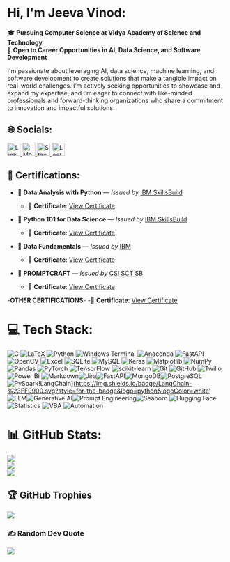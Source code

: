 # Hi, I'm Jeeva Vinod:


🎓 **Pursuing Computer Science at Vidya Academy of Science and Technology**  
🌟 **Open to Career Opportunities in AI, Data Science, and Software Development**

I'm passionate about leveraging AI, data science, machine learning, and software development to create solutions that make a tangible impact on real-world challenges. I’m actively seeking opportunities to showcase and expand my expertise, and I’m eager to connect with like-minded professionals and forward-thinking organizations who share a commitment to innovation and impactful solutions.


## 🌐 Socials:
<a href="https://linkedin.com/in/jeeva-vinod-7b536a215">
  <img src="https://img.shields.io/badge/LinkedIn-%230077B5.svg?logo=linkedin&logoColor=white" alt="LinkedIn" style="height: 30px;">
</a>
<a href="https://medium.com/@jeevaj3v12">
  <img src="https://img.shields.io/badge/Medium-12100E?logo=medium&logoColor=white" alt="Medium" style="height: 30px;">
</a>
<a href="https://stackoverflow.com/users/21332338">
  <img src="https://img.shields.io/badge/-Stackoverflow-FE7A16?logo=stack-overflow&logoColor=white" alt="Stack Overflow" style="height: 30px;">
</a>
<a href="https://leetcode.com/u/jeevaj3v12/">
  <img src="https://img.shields.io/badge/LeetCode-FFA116?logo=leetcode&logoColor=white" alt="LeetCode" style="height: 30px;">
</a>


## 🏅 Certifications:
- 📜 **Data Analysis with Python** — *Issued by* [IBM SkillsBuild](https://skillsbuild.org)   
  - 🔗 **Certificate**: [View Certificate](https://courses.skillsbuild.skillsnetwork.site/certificates/6efe042c6c564589aa58fdc80d411826)  

- 📜 **Python 101 for Data Science** — *Issued by* [IBM SkillsBuild](https://skillsbuild.org)
  - 🔗 **Certificate**: [View Certificate](https://courses.skillsbuild.skillsnetwork.site/certificates/9817970605c74c6caac184a6087bdde2)  

- 📜 **Data Fundamentals** — *Issued by* [IBM](https://www.ibm.com/in-en?utm_content=SRCWW&p1=Search&p4=43700057196640827&p5=e&p9=58700006339250496&gad_source=1&gclid=CjwKCAiAjKu6BhAMEiwAx4UsAtLuAd7RXj3XFeo4s4NBi5Y9GnhBIL1YUMwmRyQKg5kKhjwEli_mKRoCERgQAvD_BwE&gclsrc=aw.ds)  
  - 🔗 **Certificate**: [View Certificate](https://www.credly.com/badges/3efbcb28-cefc-4810-8bab-7aca84fa5531/linked_in_profile)
    
- 📜 **PROMPTCRAFT** — *Issued by* [CSI SCT SB](https://github.com/CSI-SCT-SB)   
  - 🔗 **Certificate**: [View Certificate](https://drive.google.com/file/d/1MU1LA4YWqapVmWoJjFyyj_-8O1i3t4sc/view?usp=drive_link)
 
-**OTHER CERTIFICATIONS**-
  -🔗 **Certificate**: [View Certificate](https://drive.google.com/drive/folders/1msmjR6N1ceuY1q9DAuExQokgeOA_5j8c?usp=drive_link)

# 💻 Tech Stack:
![C](https://img.shields.io/badge/c-%2300599C.svg?style=for-the-badge&logo=c&logoColor=white) ![LaTeX](https://img.shields.io/badge/latex-%23008080.svg?style=for-the-badge&logo=latex&logoColor=white) ![Python](https://img.shields.io/badge/python-3670A0?style=for-the-badge&logo=python&logoColor=ffdd54) ![Windows Terminal](https://img.shields.io/badge/Windows%20Terminal-%234D4D4D.svg?style=for-the-badge&logo=windows-terminal&logoColor=white) ![Anaconda](https://img.shields.io/badge/Anaconda-%2344A833.svg?style=for-the-badge&logo=anaconda&logoColor=white) ![FastAPI](https://img.shields.io/badge/FastAPI-005571?style=for-the-badge&logo=fastapi) ![OpenCV](https://img.shields.io/badge/opencv-%23white.svg?style=for-the-badge&logo=opencv&logoColor=white) ![Excel](https://img.shields.io/badge/Microsoft_Excel-217346?style=for-the-badge&logo=microsoft-excel&logoColor=white) ![SQLite](https://img.shields.io/badge/sqlite-%2307405e.svg?style=for-the-badge&logo=sqlite&logoColor=white) ![MySQL](https://img.shields.io/badge/mysql-4479A1.svg?style=for-the-badge&logo=mysql&logoColor=white) ![Keras](https://img.shields.io/badge/Keras-%23D00000.svg?style=for-the-badge&logo=Keras&logoColor=white) ![Matplotlib](https://img.shields.io/badge/Matplotlib-%23ffffff.svg?style=for-the-badge&logo=Matplotlib&logoColor=black) ![NumPy](https://img.shields.io/badge/numpy-%23013243.svg?style=for-the-badge&logo=numpy&logoColor=white) ![Pandas](https://img.shields.io/badge/pandas-%23150458.svg?style=for-the-badge&logo=pandas&logoColor=white)  ![PyTorch](https://img.shields.io/badge/PyTorch-%23EE4C2C.svg?style=for-the-badge&logo=PyTorch&logoColor=white) ![TensorFlow](https://img.shields.io/badge/TensorFlow-%23FF6F00.svg?style=for-the-badge&logo=TensorFlow&logoColor=white) ![scikit-learn](https://img.shields.io/badge/scikit--learn-%23F7931E.svg?style=for-the-badge&logo=scikit-learn&logoColor=white) ![Git](https://img.shields.io/badge/git-%23F05033.svg?style=for-the-badge&logo=git&logoColor=white) ![GitHub](https://img.shields.io/badge/github-%23121011.svg?style=for-the-badge&logo=github&logoColor=white) ![Twilio](https://img.shields.io/badge/Twilio-F22F46?style=for-the-badge&logo=Twilio&logoColor=white) ![Power Bi](https://img.shields.io/badge/power_bi-F2C811?style=for-the-badge&logo=powerbi&logoColor=black) ![Markdown](https://img.shields.io/badge/Markdown-000000?style=for-the-badge&logo=markdown&logoColor=white)![Jira](https://img.shields.io/badge/jira-%230A0FFF.svg?style=for-the-badge&logo=jira&logoColor=white)![FastAPI](https://img.shields.io/badge/fastapi-109989.svg?style=for-the-badge&logo=fastapi&logoColor=white)![MongoDB](https://img.shields.io/badge/mongodb-%234ea94b.svg?style=for-the-badge&logo=mongodb&logoColor=white)![PostgreSQL](https://img.shields.io/badge/postgres-%23316192.svg?style=for-the-badge&logo=postgresql&logoColor=white)![PySpark](https://img.shields.io/badge/pyspark-%23E25A1C.svg?style=for-the-badge&logo=apachespark&logoColor=white)!LangChain](https://img.shields.io/badge/LangChain-%23FF9900.svg?style=for-the-badge&logo=python&logoColor=white)![LLM](https://img.shields.io/badge/LLM-%230A0A0A.svg?style=for-the-badge&logo=ai&logoColor=white)![Generative AI](https://img.shields.io/badge/Generative%20AI-%230A0A0A.svg?style=for-the-badge&logo=ai&logoColor=white)![Prompt Engineering](https://img.shields.io/badge/Prompt%20Engineering-%230A0A0A.svg?style=for-the-badge&logo=ai&logoColor=white)![Seaborn](https://img.shields.io/badge/Seaborn-%233C8DBC.svg?style=for-the-badge&logo=python&logoColor=white)
![Hugging Face](https://img.shields.io/badge/Hugging%20Face-%23FFAE1A.svg?style=for-the-badge&logo=huggingface&logoColor=white)
![Statistics](https://img.shields.io/badge/Statistics-%23008080.svg?style=for-the-badge&logo=data&logoColor=white)
![VBA](https://img.shields.io/badge/VBA-%23006B3F.svg?style=for-the-badge&logo=microsoft-excel&logoColor=white)
![Automation](https://img.shields.io/badge/Automation-%23FF5722.svg?style=for-the-badge&logo=automation&logoColor=white)

# 📊 GitHub Stats:
![](https://github-readme-stats.vercel.app/api?username=Je-eva&theme=dark&hide_border=false&include_all_commits=false&count_private=false)<br/>
![](https://github-readme-streak-stats.herokuapp.com/?user=Je-eva&theme=dark&hide_border=false)<br/>
![](https://github-readme-stats.vercel.app/api/top-langs/?username=Je-eva&theme=dark&hide_border=false&include_all_commits=false&count_private=false&layout=compact)

## 🏆 GitHub Trophies
![](https://github-profile-trophy.vercel.app/?username=Je-eva&theme=radical&no-frame=false&no-bg=true&margin-w=4)

### ✍️ Random Dev Quote
![](https://quotes-github-readme.vercel.app/api?type=horizontal&theme=tokyonight)

<!-- Proudly created with GPRM ( https://gprm.itsvg.in ) -->
